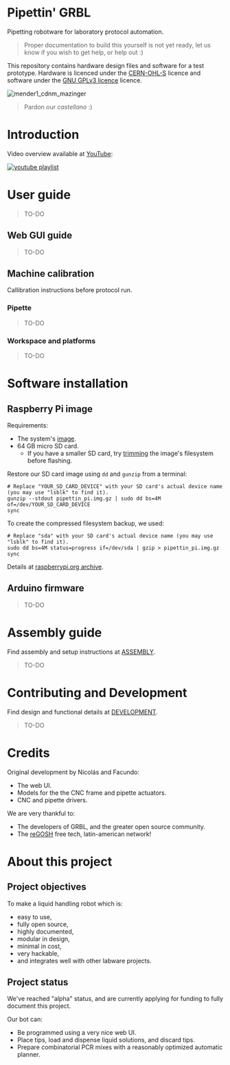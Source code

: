 # Pipettin' GRBL

Pipetting robotware for laboratory protocol automation.

> Proper documentation to build this yourself is not yet ready, let us know if you wish to get help, or help out :)

This repository contains hardware design files and software for a test prototype. 
Hardware is licenced under the [CERN-OHL-S](https://github.com/naikymen/pipettin-grbl-alpha/blob/master/HARDWARE_LICENCE.txt) licence 
and software under the [GNU GPLv3 licence](https://github.com/naikymen/pipettin-grbl-alpha/blob/master/SOFTWARE_LICENCE.txt) licence.

![mender1_cdnm_mazinger](https://user-images.githubusercontent.com/3259326/170981663-7e9860e4-9677-424f-8476-e0a23e605067.JPG)

> Pardon our _castellano_ :)

# Introduction

<!-- sin tanto tecnicismo -->

Video overview available at [YouTube](https://www.youtube.com/watch?v=5_eDGsb4E6M&list=PLSqqZBTIQ_dz2dSU0l852d4ZE4sjo2JjA):

[![youtube playlist](https://user-images.githubusercontent.com/3259326/154876955-560acf31-f670-4b91-8ee6-504c9dda07c8.png)](https://www.youtube.com/watch?v=5_eDGsb4E6M&list=PLSqqZBTIQ_dz2dSU0l852d4ZE4sjo2JjA)

# User guide

<!-- Aca no explicaria nada de la arquitectura ni de los modulos que intervienen). Este deberia ser el readme.md principa. -->

> TO-DO

## Web GUI guide

<!-- Manual de GUI -->

> TO-DO

## Machine calibration

Callibration instructions before protocol run.

### Pipette

<!-- 
Calibracion de pipeta:

- Relacion Volumen-deplazamiento
- Tip probe
- Setup de las constantes en el driver (retraction, etc.)
- Setup de las correcciones en el driver (pipeteo de mas / de menos, etc.)
- Protocolo de calibracion con balanza analítica.
-->

> TO-DO

### Workspace and platforms

<!-- Calibracion del XYZ de los objetos en la mesa -->

> TO-DO

# Software installation

## Raspberry Pi image

<!-- Guia Instalacion de imagen raspberry -->

Requirements:

* The system's [image](https://drive.google.com/drive/folders/1sQWp9x0S_202jgzFJBe-YqoJQlnTlY16?usp=sharing).
* 64 GB micro SD card.
  * If you have a smaller SD card, try [trimming](https://superuser.com/a/610825) the image's filesystem before flashing.

Restore our SD card image using `dd` and `gunzip` from a terminal:

```
# Replace "YOUR_SD_CARD_DEVICE" with your SD card's actual device name (you may use "lsblk" to find it).
gunzip --stdout pipettin_pi.img.gz | sudo dd bs=4M of=/dev/YOUR_SD_CARD_DEVICE
sync
```

To create the compressed filesystem backup, we used:

```
# Replace "sda" with your SD card's actual device name (you may use "lsblk" to find it).
sudo dd bs=4M status=progress if=/dev/sda | gzip > pipettin_pi.img.gz
sync
```

Details at [raspberrypi.org archive](https://web.archive.org/web/20210419061127/https://www.raspberrypi.org/documentation/linux/filesystem/backup.md).

## Arduino firmware

<!-- Guia Instalacion de GRBL en Arduino UNO -->

> TO-DO

# Assembly guide

Find assembly and setup instructions at [ASSEMBLY](ASSEMBLY.md).

> TO-DO

# Contributing and Development

Find design and functional details at [DEVELOPMENT](DEVELOPMENT.md).

> TO-DO

# Credits

Original development by Nicolás and Facundo:

* The web UI.
* Models for the the CNC frame and pipette actuators.
* CNC and pipette drivers.

We are very thankful to:

* The developers of GRBL, and the greater open source community.
* The [reGOSH](https://regosh.libres.cc/en/home-en/) free tech, latin-american network!

# About this project

## Project objectives

To make a liquid handling robot which is:
- easy to use,
- fully open source,
- highly documented, 
- modular in design,
- minimal in cost,
- very hackable,
- and integrates well with other labware projects.

## Project status

We've reached "alpha" status, and are currently applying for funding to fully document this project.

Our bot can:

* Be programmed using a very nice web UI.
* Place tips, load and dispense liquid solutions, and discard tips.
* Prepare combinatorial PCR mixes with a reasonably optimized automatic planner.
